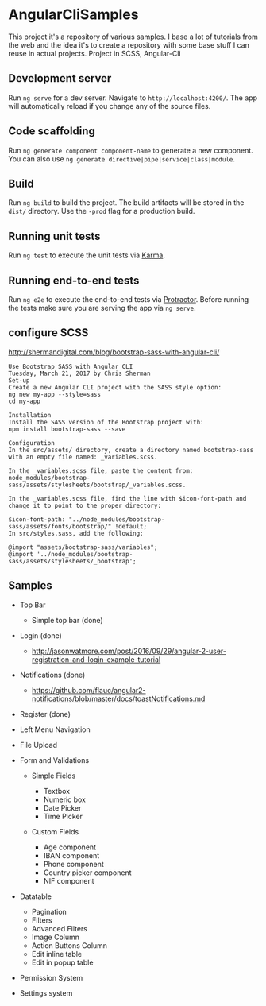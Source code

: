 # AngularCliSamples

This project it's a repository of various samples. I base a lot of tutorials from the web and the idea it's to create a repository with some base stuff I can reuse in actual projects.
Project in SCSS, Angular-Cli

## Development server

Run `ng serve` for a dev server. Navigate to `http://localhost:4200/`. The app will automatically reload if you change any of the source files.

## Code scaffolding

Run `ng generate component component-name` to generate a new component. You can also use `ng generate directive|pipe|service|class|module`.

## Build

Run `ng build` to build the project. The build artifacts will be stored in the `dist/` directory. Use the `-prod` flag for a production build.

## Running unit tests

Run `ng test` to execute the unit tests via [Karma](https://karma-runner.github.io).

## Running end-to-end tests

Run `ng e2e` to execute the end-to-end tests via [Protractor](http://www.protractortest.org/).
Before running the tests make sure you are serving the app via `ng serve`.

## configure SCSS

http://shermandigital.com/blog/bootstrap-sass-with-angular-cli/

```
Use Bootstrap SASS with Angular CLI
Tuesday, March 21, 2017 by Chris Sherman
Set-up
Create a new Angular CLI project with the SASS style option:
ng new my-app --style=sass
cd my-app

Installation
Install the SASS version of the Bootstrap project with:
npm install bootstrap-sass --save

Configuration
In the src/assets/ directory, create a directory named bootstrap-sass with an empty file named: _variables.scss.

In the _variables.scss file, paste the content from: node_modules/bootstrap-sass/assets/stylesheets/bootstrap/_variables.scss.

In the _variables.scss file, find the line with $icon-font-path and change it to point to the proper directory:

$icon-font-path: "../node_modules/bootstrap-sass/assets/fonts/bootstrap/" !default;
In src/styles.sass, add the following:

@import "assets/bootstrap-sass/variables";
@import '../node_modules/bootstrap-sass/assets/stylesheets/_bootstrap';
```



## Samples

* Top Bar 
  * Simple top bar (done)
* Login (done)
  * http://jasonwatmore.com/post/2016/09/29/angular-2-user-registration-and-login-example-tutorial
* Notifications (done)
  * https://github.com/flauc/angular2-notifications/blob/master/docs/toastNotifications.md
* Register (done)
* Left Menu Navigation
* File Upload
* Form and Validations
  * Simple Fields
    * Textbox
    * Numeric box    
    * Date Picker 
    * Time Picker 

  * Custom Fields
    * Age component
    * IBAN component
    * Phone component
    * Country picker component
    * NIF component

* Datatable
    * Pagination
    * Filters
    * Advanced Filters
    * Image Column
    * Action Buttons Column
    * Edit inline table
    * Edit in popup table
* Permission System
* Settings system

